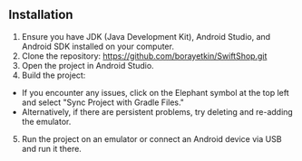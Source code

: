 ## Installation

1. Ensure you have JDK (Java Development Kit), Android Studio, and Android SDK installed on your computer.
2. Clone the repository: https://github.com/borayetkin/SwiftShop.git
3. Open the project in Android Studio.
4. Build the project:
- If you encounter any issues, click on the Elephant symbol at the top left and select "Sync Project with Gradle Files."
- Alternatively, if there are persistent problems, try deleting and re-adding the emulator.
5. Run the project on an emulator or connect an Android device via USB and run it there.
